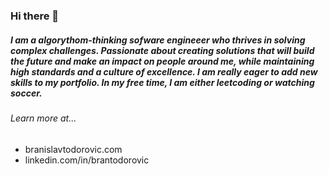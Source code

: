 ### Hi there 👋
##### I am a algorythom-thinking sofware engineeer who thrives in solving complex challenges. Passionate about creating solutions that will build the future and make an impact on people around me, while maintaining high standards and a culture of excellence. I am really eager to add new skills to my portfolio. In my free time, I am either leetcoding or watching soccer.

###### Learn more at...

* branislavtodorovic.com
* linkedin.com/in/brantodorovic


<!--
**bajcula/bajcula** is a ✨ _special_ ✨ repository because its `README.md` (this file) appears on your GitHub profile.

Here are some ideas to get you started:

- 🔭 I’m currently working on ...
- 🌱 I’m currently learning ...
- 👯 I’m looking to collaborate on ...
- 🤔 I’m looking for help with ...
- 💬 Ask me about ...
- 📫 How to reach me: ...
- 😄 Pronouns: ...
- ⚡ Fun fact: ...
-->
